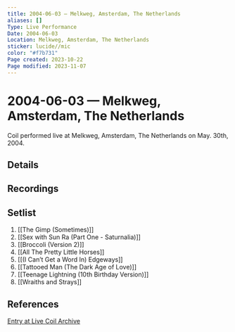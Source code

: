 ```yaml
---
title: 2004-06-03 — Melkweg, Amsterdam, The Netherlands
aliases: []
Type: Live Performance
Date: 2004-06-03
Location: Melkweg, Amsterdam, The Netherlands
sticker: lucide//mic
color: "#f7b731"
Page created: 2023-10-22
Page modified: 2023-11-07
---
```


# 2004-06-03 — Melkweg, Amsterdam, The Netherlands

Coil performed live at Melkweg, Amsterdam, The Netherlands on May. 30th, 2004.

## Details


## Recordings


## Setlist
1. [[The Gimp (Sometimes)]]
2. [[Sex with Sun Ra (Part One - Saturnalia)]]
3. [[Broccoli (Version 2)]]
4. [[All The Pretty Little Horses]]
5. [[(I Can’t Get a Word In) Edgeways]]
6. [[Tattooed Man (The Dark Age of Love)]]
7. [[Teenage Lightning (10th Birthday Version)]]
8. [[Wraiths and Strays]]

## References

[Entry at Live Coil Archive](https://live-coil-archive.com/2004-2/2004-melkweg/)
